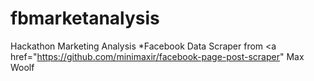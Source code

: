 # fbmarketanalysis
Hackathon Marketing Analysis
*Facebook Data Scraper from <a href="https://github.com/minimaxir/facebook-page-post-scraper" Max Woolf</a>
